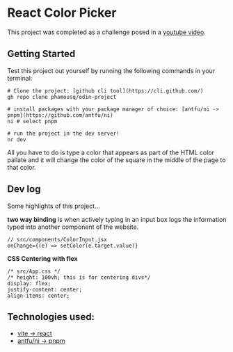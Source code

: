 # React Color Picker
This project was completed as a challenge posed in a [youtube video](https://www.youtube.com/watch?v=RVFAyFWO4go&list=WL&index=162). 

## Getting Started
Test this project out yourself by running the following commands in your terminal:
```
# Clone the project: [github cli tool](https://cli.github.com/)
gh repo clone phamousq/odin-project

# install packages with your package manager of choice: [antfu/ni -> pnpm](https://github.com/antfu/ni)
ni # select pnpm

# run the project in the dev server!
nr dev

```
All you have to do is type a color that appears as part of the HTML color pallate and it will change the color of the square in the middle of the page to that color.

## Dev log
Some highlights of this project...

**two way binding** is when actively typing in an input box logs the information typed into another component of the website. 
```
// src/components/ColorInput.jsx
onChange={(e) => setColor(e.target.value)}
```

**CSS Centering with flex**
```
/* src/App.css */
/* height: 100vh; this is for centering divs*/
display: flex;
justify-content: center;
align-items: center;
```

## Technologies used:
- [vite -> react](https://vitejs.dev/guide/)
- [antfu/ni -> pnpm](https://github.com/antfu/ni)
